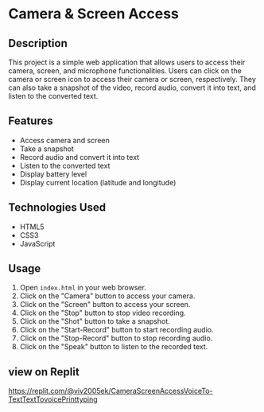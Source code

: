 # Camera & Screen Access

## Description
This project is a simple web application that allows users to access their camera, screen, and microphone functionalities. Users can click on the camera or screen icon to access their camera or screen, respectively. They can also take a snapshot of the video, record audio, convert it into text, and listen to the converted text.

## Features
- Access camera and screen
- Take a snapshot
- Record audio and convert it into text
- Listen to the converted text
- Display battery level
- Display current location (latitude and longitude)


## Technologies Used
- HTML5
- CSS3
- JavaScript


## Usage
1. Open `index.html` in your web browser.
2. Click on the "Camera" button to access your camera.
3. Click on the "Screen" button to access your screen.
4. Click on the "Stop" button to stop video recording.
5. Click on the "Shot" button to take a snapshot.
6. Click on the "Start-Record" button to start recording audio.
7. Click on the "Stop-Record" button to stop recording audio.
8. Click on the "Speak" button to listen to the recorded text.

## view on Replit
https://replit.com/@viv2005ek/CameraScreenAccessVoiceTo-TextTextTovoicePrinttyping
